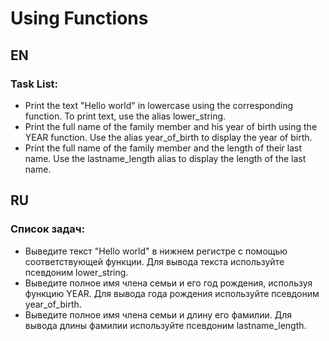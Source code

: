 # Using Functions

## EN

### Task List:

- Print the text "Hello world" in lowercase using the corresponding function.
  To print text, use the alias lower_string.
- Print the full name of the family member and his year of birth using the YEAR function.
  Use the alias year_of_birth to display the year of birth.
- Print the full name of the family member and the length of their last name.
  Use the lastname_length alias to display the length of the last name.

## RU

### Список задач:

- Выведите текст "Hello world" в нижнем регистре с помощью соответствующей функции.
  Для вывода текста используйте псевдоним lower_string.
- Выведите полное имя члена семьи и его год рождения, используя функцию YEAR.
  Для вывода года рождения используйте псевдоним year_of_birth.
- Выведите полное имя члена семьи и длину его фамилии.
  Для вывода длины фамилии используйте псевдоним lastname_length.
